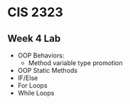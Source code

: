 # CIS 2323

## Week 4 Lab

* OOP Behaviors:
	* Method variable type promotion
* OOP Static Methods
* IF/Else 
* For Loops
* While Loops
